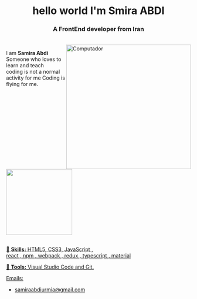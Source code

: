   <h1 align="center">hello world I'm Smira ABDI</h1>
    <h3 align="center">A FrontEnd developer from Iran</h3><br />
    <img src="https://raw.githubusercontent.com/MicaelliMedeiros/micaellimedeiros/master/image/computer-illustration.png" min-width="340px" max-width="400px" width="340px" align="right" alt="Computador">

<p align="left"> 
I am <strong>Samira Abdi</strong>
Someone who loves to learn and teach
<br /> coding is not a normal activity for me
Coding is flying for me.
</p>
<br /><br />
<div>
  <a href="https://github.com/Samira-ABDI79/Samira-ABDI79">
  <img height="180em" src="https://github-readme-stats.vercel.app/api?username=Samira-ABDI79&count_private=true&theme=cobalt&show_icons=true"/>
<br /> <br />
</div>

<p align="left">
  🦄 <strong>Skills:</strong> HTML5, CSS3, JavaScript ,<br /> react , npm , webpack , redux , typescript , material
</p>

<p align="left">
  💼 <strong>Tools:</strong> Visual Studio Code and Git.
</p>

Emails:
- samiraabdiurmia@gmail.com





 
